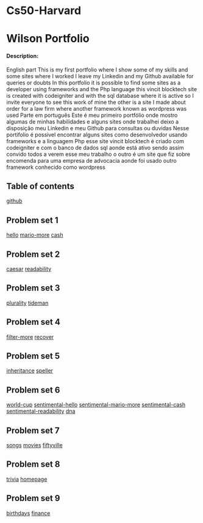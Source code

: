 # Cs50-Harvard
# Wilson Portfolio
#### Description:
English part
This is my first portfolio where I show some of my skills and some sites where I worked I leave my Linkedin and my Github available for queries or doubts
In this portfolio it is possible to find some sites as a developer using frameworks and the Php language this vincit blocktech site is created with codeigniter and with the sql database where it is active so I invite everyone to see this work of mine the other is a site I made about order for a law firm where another framework known as wordpress was used
Parte em português
Este é meu primeiro portfólio onde mostro algumas de minhas habilidades e alguns sites onde trabalhei  deixo a disposição meu Linkedin e meu Github para consultas ou duvidas
Nesse portifolio é possivel encontrar alguns sites como desenvolvedor usando frameworks e a linguagem Php esse site vincit blocktech é criado com codeigniter e com o banco de dados sql aonde está ativo sendo assim convido todos a verem esse meu trabalho o outro é um site que fiz sobre encomenda para  uma empresa de advocacia  aonde foi usado outro framework conhecido como wordpress

## Table of contents
[github](https://github.com/Wilson-coder-fullstack/Cs50-Harvard)
## Problem set 1
[hello](https://github.com/Wilson-coder-fullstack/Cs50-Harvard/tree/main/hello)
[mario-more](https://github.com/Wilson-coder-fullstack/Cs50-Harvard/tree/main/mario-more)
[cash](https://github.com/Wilson-coder-fullstack/Cs50-Harvard/tree/main/cash)
## Problem set 2
[caesar](https://github.com/Wilson-coder-fullstack/Cs50-Harvard/tree/main/caesar)
[readability](https://github.com/Wilson-coder-fullstack/Cs50-Harvard/tree/main/readability)
## Problem set 3
[plurality](https://github.com/Wilson-coder-fullstack/Cs50-Harvard/tree/main/plurality)
[tideman](https://github.com/Wilson-coder-fullstack/Cs50-Harvard/tree/main/tideman)
## Problem set 4
[filter-more](https://github.com/Wilson-coder-fullstack/Cs50-Harvard/tree/main/filter-more)
[recover](https://github.com/Wilson-coder-fullstack/Cs50-Harvard/tree/main/recover)
## Problem set 5
[inheritance](https://github.com/Wilson-coder-fullstack/Cs50-Harvard/tree/main/inheritance)
[speller](https://github.com/Wilson-coder-fullstack/Cs50-Harvard/tree/main/speller)
## Problem set 6
[world-cup](https://github.com/Wilson-coder-fullstack/Cs50-Harvard/tree/main/world-cup)
[sentimental-hello](https://github.com/Wilson-coder-fullstack/Cs50-Harvard/tree/main/sentimental-hello)
[sentimental-mario-more](https://github.com/Wilson-coder-fullstack/Cs50-Harvard/tree/main/sentimental-mario-more)
[sentimental-cash](https://github.com/Wilson-coder-fullstack/Cs50-Harvard/tree/main/sentimental-cash)
[sentimental-readability](https://github.com/Wilson-coder-fullstack/Cs50-Harvard/tree/main/sentimental-readability)
[dna](https://github.com/Wilson-coder-fullstack/Cs50-Harvard/tree/main/dna)
## Problem set 7
[songs](https://github.com/Wilson-coder-fullstack/Cs50-Harvard/tree/main/songs)
[movies](https://github.com/Wilson-coder-fullstack/Cs50-Harvard/tree/main/movies)
[fiftyville](https://github.com/Wilson-coder-fullstack/Cs50-Harvard/tree/main/fiftyville)
## Problem set 8
[trivia](https://github.com/Wilson-coder-fullstack/Cs50-Harvard/tree/main/trivia)
[homepage](https://github.com/Wilson-coder-fullstack/Cs50-Harvard/tree/main/homepage)
## Problem set 9
[birthdays](https://github.com/Wilson-coder-fullstack/Cs50-Harvard/tree/main/birthdays)
[finance](https://github.com/Wilson-coder-fullstack/Cs50-Harvard/tree/main/finance)
